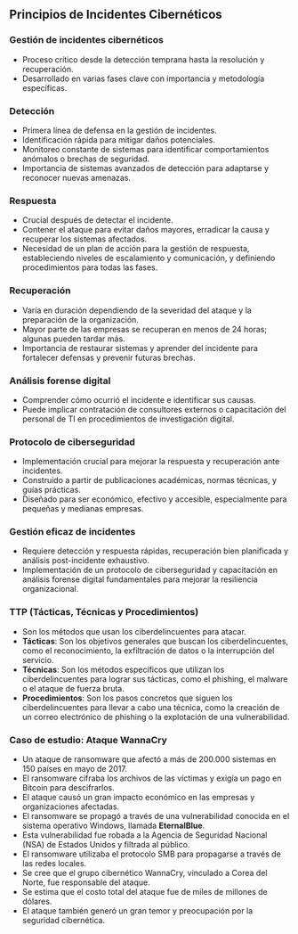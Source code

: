 ## Principios de Incidentes Cibernéticos

### Gestión de incidentes cibernéticos
  - Proceso crítico desde la detección temprana hasta la resolución y recuperación.
  - Desarrollado en varias fases clave con importancia y metodología específicas.

### Detección
  - Primera línea de defensa en la gestión de incidentes.
  - Identificación rápida para mitigar daños potenciales.
  - Monitoreo constante de sistemas para identificar comportamientos anómalos o brechas de seguridad.
  - Importancia de sistemas avanzados de detección para adaptarse y reconocer nuevas amenazas.

### Respuesta
  - Crucial después de detectar el incidente.
  - Contener el ataque para evitar daños mayores, erradicar la causa y recuperar los sistemas afectados.
  - Necesidad de un plan de acción para la gestión de respuesta, estableciendo niveles de escalamiento y comunicación, y definiendo procedimientos para todas las fases.

### Recuperación
  - Varía en duración dependiendo de la severidad del ataque y la preparación de la organización.
  - Mayor parte de las empresas se recuperan en menos de 24 horas; algunas pueden tardar más.
  - Importancia de restaurar sistemas y aprender del incidente para fortalecer defensas y prevenir futuras brechas.

### Análisis forense digital
  - Comprender cómo ocurrió el incidente e identificar sus causas.
  - Puede implicar contratación de consultores externos o capacitación del personal de TI en procedimientos de investigación digital.
    
### Protocolo de ciberseguridad
  - Implementación crucial para mejorar la respuesta y recuperación ante incidentes.
  - Construido a partir de publicaciones académicas, normas técnicas, y guías prácticas.
  - Diseñado para ser económico, efectivo y accesible, especialmente para pequeñas y medianas empresas.

### Gestión eficaz de incidentes
  - Requiere detección y respuesta rápidas, recuperación bien planificada y análisis post-incidente exhaustivo.
  - Implementación de un protocolo de ciberseguridad y capacitación en análisis forense digital fundamentales para mejorar la resiliencia organizacional.

###  TTP (Tácticas, Técnicas y Procedimientos)
  - Son los métodos que usan los ciberdelincuentes para atacar.
  - **Tácticas**: Son los objetivos generales que buscan los ciberdelincuentes, como el reconocimiento, la exfiltración de datos o la interrupción del servicio.
  - **Técnicas**: Son los métodos específicos que utilizan los ciberdelincuentes para lograr sus tácticas, como el phishing, el malware o el ataque de fuerza bruta.
  - **Procedimientos**: Son los pasos concretos que siguen los ciberdelincuentes para llevar a cabo una técnica, como la creación de un correo electrónico de phishing o la explotación de una vulnerabilidad.

### Caso de estudio: Ataque WannaCry
  - Un ataque de ransomware que afectó a más de 200.000 sistemas en 150 países en mayo de 2017.
  - El ransomware cifraba los archivos de las víctimas y exigía un pago en Bitcoin para descifrarlos.
  - El ataque causó un gran impacto económico en las empresas y organizaciones afectadas.
  - El ransomware se propagó a través de una vulnerabilidad conocida en el sistema operativo Windows, llamada **EternalBlue**.
  - Esta vulnerabilidad fue robada a la Agencia de Seguridad Nacional (NSA) de Estados Unidos y filtrada al público.
  - El ransomware utilizaba el protocolo SMB para propagarse a través de las redes locales.
  - Se cree que el grupo cibernético WannaCry, vinculado a Corea del Norte, fue responsable del ataque.
  - Se estima que el costo total del ataque fue de miles de millones de dólares.
  - El ataque también generó un gran temor y preocupación por la seguridad cibernética.
